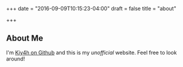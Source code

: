 +++
date = "2016-09-09T10:15:23-04:00"
draft = false
title = "about"

+++

## About Me

I'm [Kiy4h on Github](https://github.com/Kiy4h/) and this is my *unofficial* website. Feel free to look around!